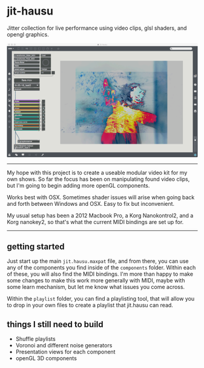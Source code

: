 # jit-hausu
Jitter collection for live performance using video clips, glsl shaders, and opengl graphics.

![Example](/documentation/jit.hausu_capture.png)

---

My hope with this project is to create a useable modular video kit for my own shows. So far the focus has been on manipulating found video clips, but I'm going to begin adding more openGL components.

Works best with OSX. Sometimes shader issues will arise when going back and forth between Windows and OSX. Easy to fix but inconvenient.

My usual setup has been a 2012 Macbook Pro, a Korg Nanokontrol2, and a Korg nanokey2, so that's what the current MIDI bindings are set up for.

---

## getting started

Just start up the main `jit.hausu.maxpat` file, and from there, you can use any of the components you find inside of the `components` folder. Within each of these, you will also find the MIDI bindings. I'm more than happy to make some changes to make this work more generally with MIDI, maybe with some learn mechanism, but let me know what issues you come across.

Within the `playlist` folder, you can find a playlisting tool, that will allow you to drop in your own files to create a playlist that jit.hausu can read.

## things I still need to build

* Shuffle playlists
* Voronoi and different noise generators
* Presentation views for each component
* openGL 3D components 
